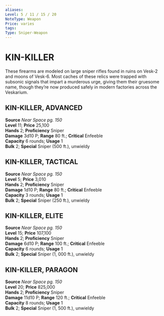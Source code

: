 ```yaml
---
aliases: 
Level: 5 / 11 / 15 / 20
NoteType: Weapon
Price: varies
tags: 
Type: Sniper-Weapon
---
```

# KIN-KILLER
These firearms are modeled on large sniper rifles found in ruins on Vesk-2 and moons of Vesk-6. Most caches of these relics were trapped with subsonic signals that impart a murderous urge, giving them their gruesome name, though they’re now produced safely in modern factories across the Veskarium.  

##  KIN-KILLER, ADVANCED

**Source** _Near Space pg. 150_  
**Level** 11; **Price** 25,100  
**Hands** 2; **Proficiency** Sniper  
**Damage** 3d10 P; **Range** 80 ft.; **Critical** Enfeeble  
**Capacity** 6 rounds; **Usage** 1  
**Bulk** 2; **Special** Sniper (500 ft.), unwieldy

##  KIN-KILLER, TACTICAL

**Source** _Near Space pg. 150_  
**Level** 5; **Price** 3,010  
**Hands** 2; **Proficiency** Sniper  
**Damage** 1d10 P; **Range** 80 ft.; **Critical** Enfeeble  
**Capacity** 3 rounds; **Usage** 1  
**Bulk** 2; **Special** Sniper (250 ft.), unwieldy

##  KIN-KILLER, ELITE

**Source** _Near Space pg. 150_  
**Level** 15; **Price** 107,100  
**Hands** 2; **Proficiency** Sniper  
**Damage** 6d10 P; **Range** 100 ft.; **Critical** Enfeeble  
**Capacity** 6 rounds; **Usage** 1  
**Bulk** 2; **Special** Sniper (1, 000 ft.), unwieldy

##  KIN-KILLER, PARAGON

**Source** _Near Space pg. 150_  
**Level** 20; **Price** 825,000  
**Hands** 2; **Proficiency** Sniper  
**Damage** 11d10 P; **Range** 120 ft.; **Critical** Enfeeble  
**Capacity** 8 rounds; **Usage** 1  
**Bulk** 2; **Special** Sniper (1, 500 ft.), unwieldy